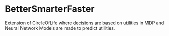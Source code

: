 # BetterSmarterFaster
Extension of CircleOfLife where decisions are based on utilities in MDP and Neural Network Models are made to predict utilities.
